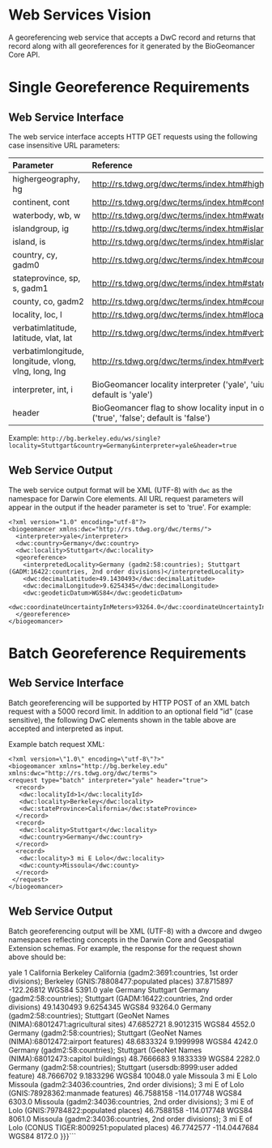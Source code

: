 # Web Services Vision #
A georeferencing web service that accepts a DwC record and returns that record along with all georeferences for it generated by the BioGeomancer Core API.

# Single Georeference Requirements #

## Web Service Interface ##
The web service interface accepts HTTP GET requests using the following case insensitive URL parameters:

| **Parameter**  | **Reference** |
|:---------------|:--------------|
| highergeography, hg | http://rs.tdwg.org/dwc/terms/index.htm#higherGeography |
| continent, cont | http://rs.tdwg.org/dwc/terms/index.htm#continent  |
| waterbody, wb, w | http://rs.tdwg.org/dwc/terms/index.htm#waterBody  |
| islandgroup, ig | http://rs.tdwg.org/dwc/terms/index.htm#islandGroup |
| island, is     | http://rs.tdwg.org/dwc/terms/index.htm#island  |
| country, cy, gadm0  | http://rs.tdwg.org/dwc/terms/index.htm#country |
| stateprovince, sp, s, gadm1 | http://rs.tdwg.org/dwc/terms/index.htm#stateProvince |
| county, co, gadm2 | http://rs.tdwg.org/dwc/terms/index.htm#county |
| locality, loc, l | http://rs.tdwg.org/dwc/terms/index.htm#locality |
| verbatimlatitude, latitude, vlat, lat | http://rs.tdwg.org/dwc/terms/index.htm#verbatimLatitude |
| verbatimlongitude, longitude, vlong, vlng, long, lng | http://rs.tdwg.org/dwc/terms/index.htm#verbatimLongitude |
| interpreter, int, i | BioGeomancer locality interpreter ('yale', 'uiuc', 'tulane'; default is 'yale')|
| header         | BioGeomancer flag to show locality input in output header ('true', 'false'; default is 'false')|

Example:
`http://bg.berkeley.edu/ws/single?locality=Stuttgart&country=Germany&interpreter=yale&header=true`

## Web Service Output ##
The web service output format will be XML (UTF-8) with `dwc` as the namespace for Darwin Core elements. All URL request parameters will appear in the output if the header parameter is set to 'true'. For example:

```
<?xml version="1.0" encoding="utf-8"?>
<biogeomancer xmlns:dwc="http://rs.tdwg.org/dwc/terms/">
  <interpreter>yale</interpreter>
  <dwc:country>Germany</dwc:country>
  <dwc:locality>Stuttgart</dwc:locality>
  <georeference>
    <interpretedLocality>Germany (gadm2:58:countries); Stuttgart (GADM:16422:countries, 2nd order divisions)</interpretedLocality>
    <dwc:decimalLatitude>49.1430493</dwc:decimalLatitude>
    <dwc:decimalLongitude>9.6254345</dwc:decimalLongitude>
    <dwc:geodeticDatum>WGS84</dwc:geodeticDatum>
    <dwc:coordinateUncertaintyInMeters>93264.0</dwc:coordinateUncertaintyInMeters>
  </georeference>
</biogeomancer>
```


# Batch Georeference Requirements #
## Web Service Interface ##
Batch georeferencing will be supported by HTTP POST of an XML batch request with a 5000 record limit. In addition to an optional field "id" (case sensitive), the following DwC elements shown in the table above are accepted and interpreted as input.

Example batch request XML:

```
<?xml version=\"1.0\" encoding=\"utf-8\"?>"
<biogeomancer xmlns="http://bg.berkeley.edu" xmlns:dwc="http://rs.tdwg.org/dwc/terms">
<request type="batch" interpreter="yale" header="true">
  <record>
   <dwc:localityId>1</dwc:localityId>
   <dwc:locality>Berkeley</dwc:locality>
   <dwc:stateProvince>California</dwc:stateProvince>
  </record>
  <record>
   <dwc:locality>Stuttgart</dwc:locality>
   <dwc:country>Germany</dwc:country>
  </record>
  <record>
   <dwc:locality>3 mi E Lolo</dwc:locality>
   <dwc:county>Missoula</dwc:county>
  </record>
 </request>
</biogeomancer>
```

## Web Service Output ##
Batch georeferencing output will be XML (UTF-8) with a dwcore and dwgeo namespaces reflecting concepts in the Darwin Core and Geospatial Extension schemas. For example, the response for the request shown above should be:
<?xml version="1.0" encoding="UTF-8"?>
<biogeomancer xmlns:dwc="http://rs.tdwg.org/dwc/terms">
  <records>
   <record>
    <interpreter>yale</interpreter>
    <dwc:id>1<dwc:id>
    <dwc:stateProvince>California</dwc:stateProvince>
    <dwc:locality>Berkeley</dwc:locality>
    <georeference>
     <interpretedLocality>California (gadm2:3691:countries, 1st order divisions); Berkeley (GNIS:78808477:populated places)</interpretedLocality>
     <dwc:decimalLatitude>37.8715897</dwc:decimalLatitude>
     <dwc:decimalLongitude>-122.26812</dwc:decimalLongitude>
     <dwc:geodeticDatum>WGS84</dwc:geodeticDatum>
     <dwc:coordinateUncertaintyInMeters>5391.0</dwc:coordinateUncertaintyInMeters>
    </georeference>
   </record>
   <record>
    <interpreter>yale</interpreter>
    <dwc:country>Germany</dwc:country>
    <dwc:locality>Stuttgart</dwc:locality>
    <georeference>
     <interpretedLocality>Germany (gadm2:58:countries); Stuttgart (GADM:16422:countries, 2nd order divisions)</interpretedLocality>
     <dwc:decimalLatitude>49.1430493</dwc:decimalLatitude>
     <dwc:decimalLongitude>9.6254345</dwc:decimalLongitude>
     <dwc:geodeticDatum>WGS84</dwc:geodeticDatum>
     <dwc:coordinateUncertaintyInMeters>93264.0</dwc:coordinateUncertaintyInMeters>
    </georeference>
    <georeference>
     <interpretedLocality>Germany (gadm2:58:countries); Stuttgart (GeoNet Names (NIMA):68012471:agricultural sites)</interpretedLocality>
     <dwc:decimalLatitude>47.6852721</dwc:decimalLatitude>
     <dwc:decimalLongitude>8.9012315</dwc:decimalLongitude>
     <dwc:geodeticDatum>WGS84</dwc:geodeticDatum>
     <dwc:coordinateUncertaintyInMeters>4552.0</dwc:coordinateUncertaintyInMeters>
    </georeference>
    <georeference>
     <interpretedLocality>Germany (gadm2:58:countries); Stuttgart (GeoNet Names (NIMA):68012472:airport features)</interpretedLocality>
     <dwc:decimalLatitude>48.6833324</dwc:decimalLatitude>
     <dwc:decimalLongitude>9.1999998</dwc:decimalLongitude>
     <dwc:geodeticDatum>WGS84</dwc:geodeticDatum>
     <dwc:coordinateUncertaintyInMeters>4242.0</dwc:coordinateUncertaintyInMeters>
    </georeference>
    <georeference>
     <interpretedLocality>Germany (gadm2:58:countries); Stuttgart (GeoNet Names (NIMA):68012473:capitol buildings)</interpretedLocality>
     <dwc:decimalLatitude>48.7666683</dwc:decimalLatitude>
     <dwc:decimalLongitude>9.1833339</dwc:decimalLongitude>
     <dwc:geodeticDatum>WGS84</dwc:geodeticDatum>
     <dwc:coordinateUncertaintyInMeters>2282.0</dwc:coordinateUncertaintyInMeters>
    </georeference>
    <georeference>
     <interpretedLocality>Germany (gadm2:58:countries); Stuttgart (usersdb:8999:user added feature)</interpretedLocality>
     <dwc:decimalLatitude>48.7666702</dwc:decimalLatitude>
     <dwc:decimalLongitude>9.1833296</dwc:decimalLongitude>
     <dwc:geodeticDatum>WGS84</dwc:geodeticDatum>
     <dwc:coordinateUncertaintyInMeters>10048.0</dwc:coordinateUncertaintyInMeters>
    </georeference>
   </record>
   <record>
    <interpreter>yale</interpreter>
    <dwc:county>Missoula</dwc:county>
    <dwc:locality>3 mi E Lolo</dwc:locality>
    <georeference>
     <interpretedLocality>Missoula (gadm2:34036:countries, 2nd order divisions); 3 mi E of Lolo (GNIS:78928362:manmade features)</interpretedLocality>
     <dwc:decimalLatitude>46.7588158</dwc:decimalLatitude>
     <dwc:decimalLongitude>-114.017748</dwc:decimalLongitude>
     <dwc:geodeticDatum>WGS84</dwc:geodeticDatum>
     <dwc:coordinateUncertaintyInMeters>6303.0</dwc:coordinateUncertaintyInMeters>
    </georeference>
    <georeference>
     <interpretedLocality>Missoula (gadm2:34036:countries, 2nd order divisions); 3 mi E of Lolo (GNIS:79784822:populated places)</interpretedLocality>
     <dwc:decimalLatitude>46.7588158</dwc:decimalLatitude>
     <dwc:decimalLongitude>-114.017748</dwc:decimalLongitude>
     <dwc:geodeticDatum>WGS84</dwc:geodeticDatum>
     <dwc:coordinateUncertaintyInMeters>8061.0</dwc:coordinateUncertaintyInMeters>
    </georeference>
    <georeference>
     <interpretedLocality>Missoula (gadm2:34036:countries, 2nd order divisions); 3 mi E of Lolo (CONUS TIGER:8009251:populated places)</interpretedLocality>
     <dwc:decimalLatitude>46.7742577</dwc:decimalLatitude>
     <dwc:decimalLongitude>-114.0447684</dwc:decimalLongitude>
     <dwc:geodeticDatum>WGS84</dwc:geodeticDatum>
     <dwc:coordinateUncertaintyInMeters>8172.0</dwc:coordinateUncertaintyInMeters>
    </georeference>
   </record>
  </records>
</biogeomancer>}}}```